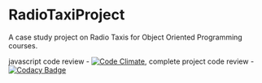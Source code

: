# RadioTaxiProject
A case study project on Radio Taxis for Object Oriented Programming courses.

javascript code review - [![Code Climate](https://codeclimate.com/github/prasadtalasila/RadioTaxiProject/badges/gpa.svg)](https://codeclimate.com/github/prasadtalasila/RadioTaxiProject), complete project code review - [![Codacy Badge](https://api.codacy.com/project/badge/Grade/7b4f528997244989b21b7512825808a3)](https://www.codacy.com/app/prasadtalasila/RadioTaxiProject?utm_source=github.com&amp;utm_medium=referral&amp;utm_content=prasadtalasila/RadioTaxiProject&amp;utm_campaign=Badge_Grade)    

